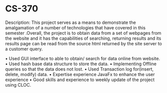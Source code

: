 # CS-370
Description: This project serves as a means  to demonstrate the amalgamation of a number of technologies that have covered in this semester .Overall, the project is to obtain data from a set of webpages from the website and it has the capabilities of searching, returning results and its results page can be read from the source html returned by the site server to a customer query. 



•	Used GUI interface to able to obtain/ search for data online from website.
•	Used hash base data structure to store the data.
•	Implementing Offline queries so that the data does not lost.
•	Used Transaction log for(insert, delete, modify) data.
•	Expertise experience JavaFx to enhance the user experience
•	Good skills and experience to weekly update of the project using CLOC.
